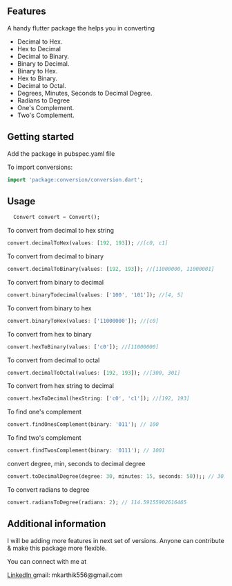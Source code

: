 <!--
This README describes the package. If you publish this package to pub.dev,
this README's contents appear on the landing page for your package.

For information about how to write a good package README, see the guide for
[writing package pages](https://dart.dev/guides/libraries/writing-package-pages).

For general information about developing packages, see the Dart guide for
[creating packages](https://dart.dev/guides/libraries/create-library-packages)
and the Flutter guide for
[developing packages and plugins](https://flutter.dev/developing-packages).
-->

## Features

A handy flutter package the helps you in converting

- Decimal to Hex.
- Hex to Decimal
- Decimal to Binary.
- Binary to Decimal.
- Binary to Hex.
- Hex to Binary.
- Decimal to Octal.
- Degrees, Minutes, Seconds to Decimal Degree.
- Radians to Degree
- One's Complement.
- Two's Complement.

## Getting started

Add the package in pubspec.yaml file

To import conversions:

```dart
import 'package:conversion/conversion.dart';
```

## Usage

```dart
  Convert convert = Convert();
```

To convert from decimal to hex string

```dart
convert.decimalToHex(values: [192, 193]); //[c0, c1]
```

To convert from decimal to binary

```dart
convert.decimalToBinary(values: [192, 193]); //[11000000, 11000001]
```

To convert from binary to decimal

```dart
convert.binaryTodecimal(values: ['100', '101']); //[4, 5]
```

To convert from binary to hex

```dart
convert.binaryToHex(values: ['11000000']); //[c0]
```

To convert from hex to binary

```dart
convert.hexToBinary(values: ['c0']); //[11000000]
```

To convert from decimal to octal

```dart
convert.decimalToOctal(values: [192, 193]); //[300, 301]
```

To convert from hex string to decimal

```dart
convert.hexToDecimal(hexString: ['c0', 'c1']); //[192, 193]
```

To find one's complement

```dart
convert.findOnesComplement(binary: '011'); // 100
```

To find two's complement

```dart
convert.findTwosComplement(binary: '0111'); // 1001
```

convert degree, min, seconds to decimal degree

```dart
convert.toDecimalDegree(degree: 30, minutes: 15, seconds: 50));; // 30.26388888888889
```

To convert radians to degree

```dart
convert.radiansToDegree(radians: 2); // 114.59155902616465
```

## Additional information

I will be adding more features in next set of versions.
Anyone can contribute & make this package more flexible.

You can connect with me at

<div id="badges">
  <a href="https://www.linkedin.com/in/karthik-m-68374a170/">
  LinkedIn
  </a>
  
<a>
  gmail: mkarthik556@gmail.com
  </a>
  </div>
